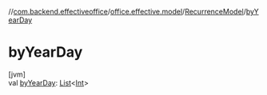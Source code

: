 //[com.backend.effectiveoffice](IdeaProjects/labs-office-elevator/effectiveOfficeBackend/documentation/gfm/index.md)/[office.effective.model](IdeaProjects/labs-office-elevator/effectiveOfficeBackend/documentation/gfm/com.backend.effectiveoffice/office.effective.model/index.md)/[RecurrenceModel](IdeaProjects/labs-office-elevator/effectiveOfficeBackend/documentation/gfm/com.backend.effectiveoffice/office.effective.model/-recurrence-model/index.md)/[byYearDay](IdeaProjects/labs-office-elevator/effectiveOfficeBackend/documentation/gfm/com.backend.effectiveoffice/office.effective.model/-recurrence-model/by-year-day.md)

# byYearDay

[jvm]\
val [byYearDay](IdeaProjects/labs-office-elevator/effectiveOfficeBackend/documentation/gfm/com.backend.effectiveoffice/office.effective.model/-recurrence-model/by-year-day.md): [List](https://kotlinlang.org/api/latest/jvm/stdlib/kotlin.collections/-list/index.html)&lt;[Int](https://kotlinlang.org/api/latest/jvm/stdlib/kotlin/-int/index.html)&gt;
